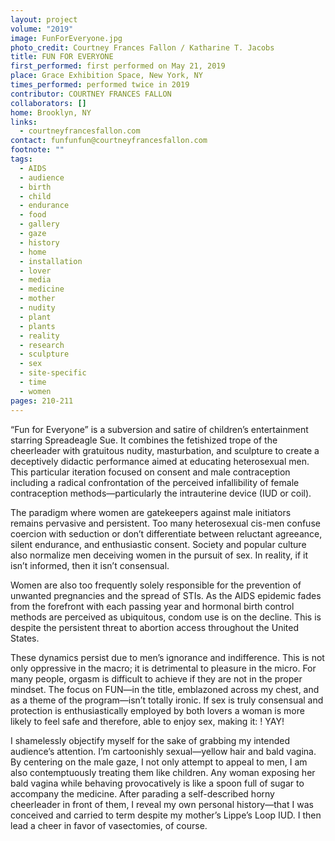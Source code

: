 ```yaml
---
layout: project
volume: "2019"
image: FunForEveryone.jpg
photo_credit: Courtney Frances Fallon / Katharine T. Jacobs
title: FUN FOR EVERYONE
first_performed: first performed on May 21, 2019
place: Grace Exhibition Space, New York, NY
times_performed: performed twice in 2019
contributor: COURTNEY FRANCES FALLON
collaborators: []
home: Brooklyn, NY
links:
  - courtneyfrancesfallon.com
contact: funfunfun@courtneyfrancesfallon.com
footnote: ""
tags:
  - AIDS
  - audience
  - birth
  - child
  - endurance
  - food
  - gallery
  - gaze
  - history
  - home
  - installation
  - lover
  - media
  - medicine
  - mother
  - nudity
  - plant
  - plants
  - reality
  - research
  - sculpture
  - sex
  - site-specific
  - time
  - women
pages: 210-211
---
```


“Fun for Everyone” is a subversion and satire of children’s entertainment starring Spreadeagle Sue. It combines the fetishized trope of the cheerleader with gratuitous nudity, masturbation, and sculpture to create a deceptively didactic performance aimed at educating heterosexual men. This particular iteration focused on consent and male contraception including a radical confrontation of the perceived infallibility of female contraception methods—particularly the intrauterine device (IUD or coil).

The paradigm where women are gatekeepers against male initiators remains pervasive and persistent. Too many heterosexual cis-men confuse coercion with seduction or don’t differentiate between reluctant agreeance, silent endurance, and enthusiastic consent. Society and popular culture also normalize men deceiving women in the pursuit of sex. In reality, if it isn’t informed, then it isn’t consensual.

Women are also too frequently solely responsible for the prevention of unwanted pregnancies and the spread of STIs. As the AIDS epidemic fades from the forefront with each passing year and hormonal birth control methods are perceived as ubiquitous, condom use is on the decline. This is despite the persistent threat to abortion access throughout the United States.

These dynamics persist due to men’s ignorance and indifference. This is not only oppressive in the macro; it is detrimental to pleasure in the micro. For many people, orgasm is difficult to achieve if they are not in the proper mindset. The focus on FUN—in the title, emblazoned across my chest, and as a theme of the program—isn’t totally ironic. If sex is truly consensual and protection is enthusiastically employed by both lovers a woman is more likely to feel safe and therefore, able to enjoy sex, making it: ! YAY!

I shamelessly objectify myself for the sake of grabbing my intended audience’s attention. I’m cartoonishly sexual—yellow hair and bald vagina. By centering on the male gaze, I not only attempt to appeal to men, I am also contemptuously treating them like children. Any woman exposing her bald vagina while behaving provocatively is like a spoon full of sugar to accompany the medicine. After parading a self-described horny cheerleader in front of them, I reveal my own personal history—that I was conceived and carried to term despite my mother’s Lippe’s Loop IUD. I then lead a cheer in favor of vasectomies, of course.
